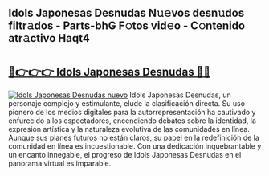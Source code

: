 ## Idols Japonesas Desnudas N𝚞𝚎vos desn𝚞dos filtr𝚊dos - Parts-bhG F𝚘tos vid𝚎o - C𝚘ntenido atr𝚊ctivo Haqt4

# <h2><a href="http://mb33k3e.tromn.icu/?c=Idols+Japonesas+Desnudas">🔗👉👉👉 Idols Japonesas Desnudas 🔗🔗</a></h2>

[![Idols Japonesas Desnudas nuevo](https://i.imgur.com/pEAQMta.gif)](http://mb33k3e.tromn.icu/?c=Idols+Japonesas+Desnudas)
Idols Japonesas Desnudas, un personaje complejo y estimulante, elude la clasificación directa. Su uso pionero de los medios digitales para la autorrepresentación ha cautivado y enfurecido a los espectadores, encendiendo debates sobre la identidad, la expresión artística y la naturaleza evolutiva de las comunidades en línea. Aunque sus planes futuros no están claros, su papel en la redefinición de la comunidad en línea es incuestionable. Con una dedicación inquebrantable y un encanto innegable, el progreso de Idols Japonesas Desnudas en el panorama virtual es imparable.
